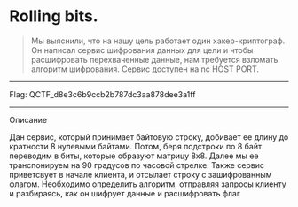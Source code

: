 Rolling bits.
=============

>Мы выяснили, что на нашу цель работает один хакер-криптограф.
>Он написал сервис шифрования данных для цели и чтобы расшифровать
>перехваченные данные, нам требуется взломать алгоритм шифрования.
>Сервис доступен на nc HOST PORT.

-------------------------------------

Flag:
QCTF_d8e3c6b9ccb2b787dc3aa878dee3a1ff

-------------------------------------

Описание

Дан сервис, который принимает байтовую строку, добивает ее длину до
кратности 8 нулевыми байтами. Потом, беря подстроки по 8 байт переводим
в биты, которые образуют матрицу 8х8. Далее мы ее транспонируем на 90
градусов по часовой стрелке. Также сервис приветсвует в начале клиента,
и отсылает строку с зашифрованным флагом. Необходимо определить алгоритм,
отправляя запросы клиенту и разбираясь, как он шифрует данные и расшифровать флаг